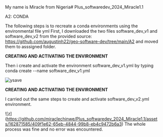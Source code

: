My name is Miracle from Nigeria# Plus_softwaredev_2024_Miracle1.1

A2: CONDA

The following steps is to recreate a conda environments using the environmental file yml
First, I downloaded the two files software_dev_v1 and software_dev_v2 from the provided source: https://github.com/augustinh22/geo-software-dev/tree/main/A2 and moved them to asssigned folder.

**CREATING AND ACTIVATING THE ENVIRONMENT**

Then i create and activate the environment software_dev_v1.yml by typing conda create --name software_dev_v1.yml

![ysave](https://github.com/miraclechinwe/Plus_softwaredev_2024_Miracle1.1/assets/162871585/f1c699d1-6bf8-4569-b13b-adfe9b715ccd)

**CREATING AND ACTIVATING THE ENVIRONMENT**

I carried out the same steps to create and activate software_dev_v2.yml environment.

![z]
(https://github.com/miraclechinwe/Plus_softwaredev_2024_Miracle1.1/assets/162871585/409f1e62-65eb-4844-99b8-eb4c9472b6a3)
The whole process was fine and no error was encountered.
